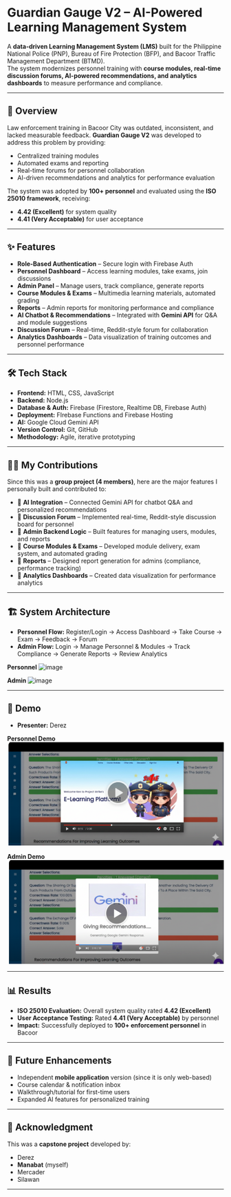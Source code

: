 # Guardian Gauge V2 – AI-Powered Learning Management System

A **data-driven Learning Management System (LMS)** built for the Philippine National Police (PNP), Bureau of Fire Protection (BFP), and Bacoor Traffic Management Department (BTMD).  
The system modernizes personnel training with **course modules, real-time discussion forums, AI-powered recommendations, and analytics dashboards** to measure performance and compliance.

---

## 📖 Overview
Law enforcement training in Bacoor City was outdated, inconsistent, and lacked measurable feedback. **Guardian Gauge V2** was developed to address this problem by providing:  
- Centralized training modules  
- Automated exams and reporting  
- Real-time forums for personnel collaboration  
- AI-driven recommendations and analytics for performance evaluation  

The system was adopted by **100+ personnel** and evaluated using the **ISO 25010 framework**, receiving:  
- **4.42 (Excellent)** for system quality  
- **4.41 (Very Acceptable)** for user acceptance  

---

## ✨ Features
- **Role-Based Authentication** – Secure login with Firebase Auth  
- **Personnel Dashboard** – Access learning modules, take exams, join discussions  
- **Admin Panel** – Manage users, track compliance, generate reports  
- **Course Modules & Exams** – Multimedia learning materials, automated grading  
- **Reports** – Admin reports for monitoring performance and compliance  
- **AI Chatbot & Recommendations** – Integrated with **Gemini API** for Q&A and module suggestions  
- **Discussion Forum** – Real-time, Reddit-style forum for collaboration  
- **Analytics Dashboards** – Data visualization of training outcomes and personnel performance  

---

## 🛠️ Tech Stack
- **Frontend:** HTML, CSS, JavaScript  
- **Backend:** Node.js  
- **Database & Auth:** Firebase (Firestore, Realtime DB, Firebase Auth)
- **Deployment:** FIrebase Functions and Firebase Hosting 
- **AI:** Google Cloud Gemini API  
- **Version Control:** Git, GitHub  
- **Methodology:** Agile, iterative prototyping  

---

## 👩‍💻 My Contributions
Since this was a **group project (4 members)**, here are the major features I personally built and contributed to:

- 🔹 **AI Integration** – Connected Gemini API for chatbot Q&A and personalized recommendations  
- 🔹 **Discussion Forum** – Implemented real-time, Reddit-style discussion board for personnel  
- 🔹 **Admin Backend Logic** – Built features for managing users, modules, and reports  
- 🔹 **Course Modules & Exams** – Developed module delivery, exam system, and automated grading  
- 🔹 **Reports** – Designed report generation for admins (compliance, performance tracking)  
- 🔹 **Analytics Dashboards** – Created data visualization for performance analytics  

---

## 🏗️ System Architecture
- **Personnel Flow:** Register/Login → Access Dashboard → Take Course → Exam → Feedback → Forum  
- **Admin Flow:** Login → Manage Personnel & Modules → Track Compliance → Generate Reports → Review Analytics  

**Personnel**
<img width="297" height="494" alt="image" src="https://github.com/user-attachments/assets/cbd2db6f-6707-4e79-983e-43c59ac8542f" />

**Admin**
<img width="535" height="488" alt="image" src="https://github.com/user-attachments/assets/5f4ccb56-e865-4213-a4be-4901c00f0107" />

---

## 🎥 Demo
- **Presenter:** Derez

**Personnel Demo**  
[![Watch the video](assets/lms-personnel-2.png)](https://youtu.be/ln8auFXlRk8)

**Admin Demo**  
[![Watch the video](assets/lms-admin-2.png)](https://youtu.be/KTptRK4Ohns)


---

## 📊 Results
- **ISO 25010 Evaluation:** Overall system quality rated **4.42 (Excellent)**  
- **User Acceptance Testing:** Rated **4.41 (Very Acceptable)** by personnel  
- **Impact:** Successfully deployed to **100+ enforcement personnel** in Bacoor  

---

## 🚀 Future Enhancements
- Independent **mobile application** version (since it is only web-based) 
- Course calendar & notification inbox  
- Walkthrough/tutorial for first-time users  
- Expanded AI features for personalized training  

---

## 🙏 Acknowledgment
This was a **capstone project** developed by:  
- Derez  
- **Manabat** (myself)  
- Mercader  
- Silawan  

---
